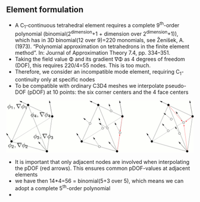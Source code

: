 ## Element formulation

- A C<sub>1</sub>-continuous tetrahedral element requires a complete 9<sup>th</sup>-order polynomial (binomial(2<sup>dimension</sup>+1 + dimension over 2<sup>dimension</sup>+1)), which has in 3D binomial(12 over 9)=220 monomials, see Ženı́šek, A. (1973). “Polynomial approximation on tetrahedrons in the finite element method”. In: Journal of Approximation Theory 7.4, pp. 334–351.
- Taking the field value &Phi; and its gradient &nabla;&Phi; as 4 degrees of freedom (DOF), this requires 220/4=55 nodes. This is too much. 
- Therefore, we consider an incompatible mode element, requiring C<sub>1</sub>-continuity only at specific nodes
- To be compatible with ordinary C3D4 meshes we interpolate pseudo-DOF (pDOF) at 10 points: the six corner centers and the 4 face centers

![Element formulation sketch](./element_formulation.gif "Element formulation sketch")

- It is important that only adjacent nodes are involved when interpolating the pDOF (red arrows). This ensures common pDOF-values at adjacent elements
- we have then 14*4=56 = binomial(5+3 over 5), which means we can adopt a complete  5<sup>th</sup>-order polynomial
- 
